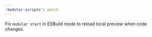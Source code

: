 ```yaml
---
'modular-scripts': patch
---
```


Fix `modular start` in ESBuild mode to reload local preview when code changes.
